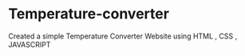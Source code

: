 # Temperature-converter
Created a simple Temperature Converter Website using HTML , CSS , JAVASCRIPT
